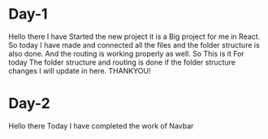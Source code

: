 # Day-1 
Hello there I have Started the new project it is a Big project for me in React. So today I have made and connected all the files and the folder structure is also done.
And the routing is working properly as well. So This is it For today The folder structure and routing is done if the folder structure changes I will update in here.
THANKYOU!

# Day-2
Hello there Today I have completed the work of Navbar
